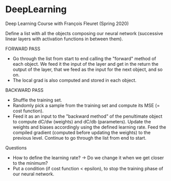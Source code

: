 # DeepLearning
Deep Learning Course with François Fleuret (Spring 2020)

Define a list with all the objects composing our neural network (successive linear layers with activation functions in between them).

FORWARD PASS

- Go through the list from start to end calling the "forward" method of each object. We feed it the input of the layer and get in the return the output of the layer, that we feed as the input for the next object, and so on.
- The local grad is also computed and stored in each object.

BACKWARD PASS

- Shuffle the training set.
- Randomly pick a sample from the training set and compute its MSE (= cost function).
- Feed it as an input to the "backward method" of the penultimate object to compute dC/dw (weights) and dC/db (parameters). Update the weights and biases accordingly using the defined learning rate. Feed the compiled gradient (computed before updating the weights) to the previous level. Continue to go through the list from end to start.

Questions
- How to define the learning rate? -> Do we change it when we get closer to the minimum?
- Put a condition (if cost function < epsilon), to stop the training phase of our neural network.